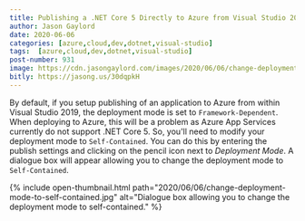 ```yaml
---
title: Publishing a .NET Core 5 Directly to Azure from Visual Studio 2019
author: Jason Gaylord
date: 2020-06-06
categories: [azure,cloud,dev,dotnet,visual-studio]
tags:  [azure,cloud,dev,dotnet,visual-studio]
post-number: 931
image: https://cdn.jasongaylord.com/images/2020/06/06/change-deployment-mode-to-self-contained.jpg
bitly: https://jasong.us/30dqpkH
---
```


By default, if you setup publishing of an application to Azure from within Visual Studio 2019, the deployment mode is set to `Framework-Dependent`. When deploying to Azure, this will be a problem as Azure App Services currently do not support .NET Core 5. So, you'll need to modify your deployment mode to `Self-Contained`. You can do this by entering the publish settings and clicking on the pencil icon next to _Deployment Mode_. A dialogue box will appear allowing you to change the deployment mode to `Self-Contained`.

{% include open-thumbnail.html path="2020/06/06/change-deployment-mode-to-self-contained.jpg" alt="Dialogue box allowing you to change the deployment mode to self-contained." %}